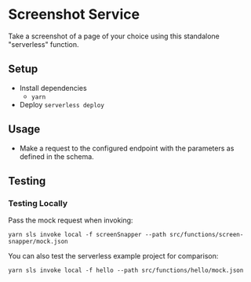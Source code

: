 # Screenshot Service

Take a screenshot of a page of your choice using this standalone "serverless" function.


## Setup

- Install dependencies
    - `yarn`
- Deploy
    `serverless deploy`


## Usage

- Make a request to the configured endpoint with the parameters as defined in the schema.


## Testing

### Testing Locally

Pass the mock request when invoking:

```cli
yarn sls invoke local -f screenSnapper --path src/functions/screen-snapper/mock.json
```

You can also test the serverless example project for comparison:

```cli
yarn sls invoke local -f hello --path src/functions/hello/mock.json
```

